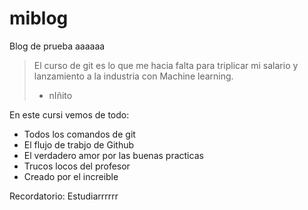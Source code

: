 # miblog 
Blog de prueba aaaaaa
 > El curso de git es lo que me hacia falta para triplicar mi salario y lanzamiento a la industria con Machine learning.
  >- nIñito
  
  En este cursi vemos de todo:
  - Todos los comandos de git
  - El flujo de trabjo de Github
  - El verdadero amor por las buenas practicas
  - Trucos locos del profesor
  - Creado por el increible 
 
 Recordatorio: Estudiarrrrrr

